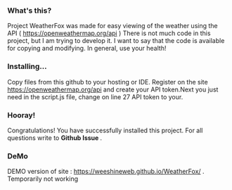 ### What's this?
Project WeatherFox was made for easy viewing of the weather using the API ( https://openweathermap.org/api )
There is not much code in this project, but I am trying to develop it. I want to say that the code is available for copying and modifying. In general, use your health! 

### Installing...
Copy files from this github to your hosting or IDE. Register on the site https://openweathermap.org/api and create your API token.Next you just need in the script.js file, change on line 27 API token to your.

### Hooray!
Congratulations! You have successfully installed this project. For all questions write to <b> Github Issue </b> .

### DeMo 
DEMO version of site : https://weeshineweb.github.io/WeatherFox/ .
Temporarily not working
